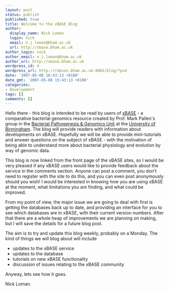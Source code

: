 ```yaml
---
layout: post
status: publish
published: true
title: Welcome to the xBASE Blog
author:
  display_name: Nick Loman
  login: nick
  email: n.j.loman@bham.ac.uk
  url: http://xbase.bham.ac.uk
author_login: nick
author_email: n.j.loman@bham.ac.uk
author_url: http://xbase.bham.ac.uk
wordpress_id: 4
wordpress_url: http://robson.bham.ac.uk:8001/blog/?p=4
date: '2007-05-08 16:43:13 +0100'
date_gmt: '2007-05-08 15:43:13 +0100'
categories:
- Development
tags: []
comments: []
---
```

<p>Hello there - this blog is intended to be read by users of <a href="http://xbase.bham.ac.uk">xBASE</a> - a comparative bacterial genomics resource created by Prof. Mark Pallen's group in the <a href="http://www.infection.bham.ac.uk/BPAG/">Bacterial Pathogenesis &amp; Genomics Unit</a> at the <a href="http://www.bham.ac.uk">University of Birmingham</a>. The blog will provide readers with information about developments on xBASE. Hopefully we will be able to provide mini-tutorials and answer questions on the subject of xBASE - with the motivation of being able to understand more about bacterial physiology and evolution by way of genomic data.</p>
<p>This blog is now linked from the front page of the xBASE sites, so I would be very pleased if any xBASE users would like to provide feedback about the service in the comments section. Anyone can post a comment, you don't need to register with the site to do this, and you can even post anonymously should you wish! I would be interested in knowing how you are using xBASE at the moment, what limitations you are finding, and what could be improved.</p>
<p>From my point of view, the major issue we are going to deal with first is getting the databases back up to date, and providing an interface for you to see which databases are in xBASE, with their current version numbers. After that there are a whole heap of improvements we are planning on making, but I will save the details for a future blog post.</p>
<p>The aim is to try and update this blog weekly, probably on a Monday. The kind of things we will blog about will include</p>
<ul>
<li>updates to the xBASE service</li>
<li>updates to the database</li>
<li>tutorials on new xBASE functionality</li>
<li>discussion of issues relating to the xBASE community</li>
</ul>
<p>Anyway, lets see how it goes.</p>
<p>Nick Loman.</p>
